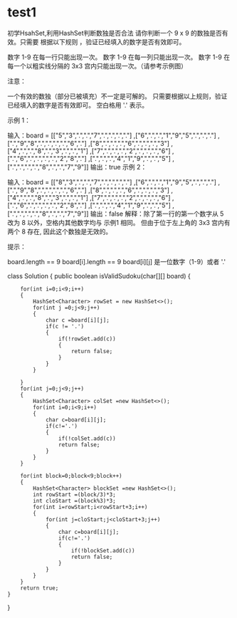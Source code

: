 # test1
初学HsahSet,利用HashSet判断数独是否合法
请你判断一个 9 x 9 的数独是否有效。只需要 根据以下规则 ，验证已经填入的数字是否有效即可。

数字 1-9 在每一行只能出现一次。
数字 1-9 在每一列只能出现一次。
数字 1-9 在每一个以粗实线分隔的 3x3 宫内只能出现一次。（请参考示例图）
 

注意：

一个有效的数独（部分已被填充）不一定是可解的。
只需要根据以上规则，验证已经填入的数字是否有效即可。
空白格用 '.' 表示。
 

示例 1：


输入：board = 
[["5","3",".",".","7",".",".",".","."]
,["6",".",".","1","9","5",".",".","."]
,[".","9","8",".",".",".",".","6","."]
,["8",".",".",".","6",".",".",".","3"]
,["4",".",".","8",".","3",".",".","1"]
,["7",".",".",".","2",".",".",".","6"]
,[".","6",".",".",".",".","2","8","."]
,[".",".",".","4","1","9",".",".","5"]
,[".",".",".",".","8",".",".","7","9"]]
输出：true
示例 2：

输入：board = 
[["8","3",".",".","7",".",".",".","."]
,["6",".",".","1","9","5",".",".","."]
,[".","9","8",".",".",".",".","6","."]
,["8",".",".",".","6",".",".",".","3"]
,["4",".",".","8",".","3",".",".","1"]
,["7",".",".",".","2",".",".",".","6"]
,[".","6",".",".",".",".","2","8","."]
,[".",".",".","4","1","9",".",".","5"]
,[".",".",".",".","8",".",".","7","9"]]
输出：false
解释：除了第一行的第一个数字从 5 改为 8 以外，空格内其他数字均与 示例1 相同。 但由于位于左上角的 3x3 宫内有两个 8 存在, 因此这个数独是无效的。
 

提示：

board.length == 9
board[i].length == 9
board[i][j] 是一位数字（1-9）或者 '.'






class Solution {
    public boolean isValidSudoku(char[][] board) {
        
        for(int i=0;i<9;i++)
        {
            HashSet<Character> rowSet = new HashSet<>();
            for(int j =0;j<9;j++)
            {
                char c =board[i][j];
                if(c != '.')
                {
                    if(!rowSet.add(c))
                    {
                        return false;
                    }
                }
            }

        }
        for(int j=0;j<9;j++)
        {
            HashSet<Character> colSet =new HashSet<>();
            for(int i=0;i<9;i++)
            {
                char c=board[i][j];
                if(c!='.')
                {
                    if(!colSet.add(c))
                    return false;
                }
            }
        }
        
        for(int block=0;block<9;block++)
        {
            HashSet<Character> blockSet =new HashSet<>();
            int rowStart =(block/3)*3;
            int cloStart =(block%3)*3;
            for(int i=rowStart;i<rowStart+3;i++)
            {
                for(int j=cloStart;j<cloStart+3;j++)
                {
                    char c=board[i][j];
                    if(c!='.')
                    {
                        if(!blockSet.add(c))
                        return false;
                    }
                }
            }
        }
        return true;
    }
}
